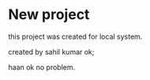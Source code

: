 # New project 
this project was created for local system.


created by sahil kumar
ok;

haan ok no problem.